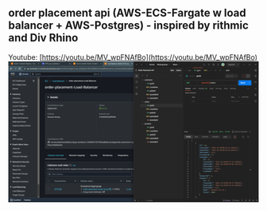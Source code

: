 ## order placement api (AWS-ECS-Fargate w load balancer + AWS-Postgres) - inspired by rithmic and Div Rhino

Youtube: [https://youtu.be/MV_wpFNAfBo](https://youtu.be/MV_wpFNAfBo)
![screenshot](/screeshotpng.png)
